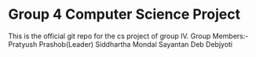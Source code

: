 # Group 4 Computer Science Project
This is the official git repo for the cs project of group IV.
Group Members:-
Pratyush Prashob(Leader)
Siddhartha Mondal
Sayantan Deb
Debjyoti 
